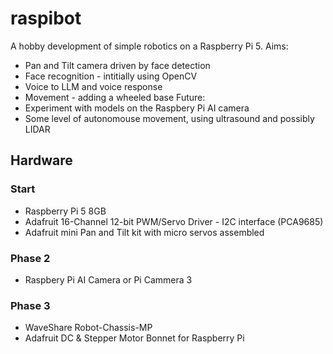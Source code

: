 # raspibot
A hobby development of simple robotics on a Raspberry Pi 5.
Aims:
* Pan and Tilt camera driven by face detection
* Face recognition - intitially using OpenCV
* Voice to LLM and voice response
* Movement - adding a wheeled base
Future:
* Experiment with models on the Raspbery Pi AI camera
* Some level of autonomouse movement, using ultrasound and possibly LIDAR

## Hardware
### Start
* Raspberry Pi 5 8GB
* Adafruit 16-Channel 12-bit PWM/Servo Driver - I2C interface (PCA9685)
* Adafruit mini Pan and Tilt kit with micro servos assembled
### Phase 2
* Raspbery Pi AI Camera or Pi Cammera 3
### Phase 3
* WaveShare Robot-Chassis-MP
* Adafruit DC & Stepper Motor Bonnet for Raspberry Pi


